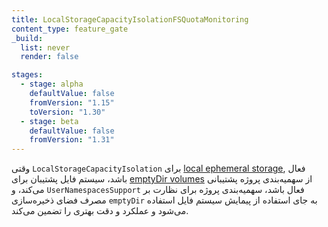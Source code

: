 ```yaml
---
title: LocalStorageCapacityIsolationFSQuotaMonitoring
content_type: feature_gate
_build:
  list: never
  render: false

stages:
  - stage: alpha
    defaultValue: false
    fromVersion: "1.15"
    toVersion: "1.30"
  - stage: beta 
    defaultValue: false
    fromVersion: "1.31"
---
```

وقتی `LocalStorageCapacityIsolation` برای [local ephemeral storage](/docs/concepts/configuration/manage-resources-containers/),  فعال باشد، سیستم فایل پشتیبان برای  [emptyDir volumes](/docs/concepts/storage/volumes/#emptydir) از سهمیه‌بندی پروژه پشتیبانی می‌کند، و `UserNamespacesSupport` فعال باشد، سهمیه‌بندی پروژه برای نظارت بر مصرف فضای ذخیره‌سازی `emptyDir` به جای استفاده از پیمایش سیستم فایل استفاده می‌شود و عملکرد و دقت بهتری را تضمین می‌کند.